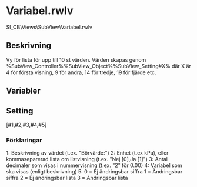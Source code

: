 # Variabel.rwlv
SI_CB\Views\SubView\Variabel.rwlv

## Beskrivning
Vy för lista för upp till 10 st värden.
Värden skapas genom %SubView_Controller%%SubView_Object%%SubView_Setting#X% där X är 4 för första visning, 9 för andra, 14 för tredje, 19 för fjärde etc.

## Variabler

## Setting
[#1,#2,#3,#4,#5]

### Förklaringar
1: Beskrivning av värdet (t.ex. "Börvärde:")
2: Enhet (t.ex kPa), eller kommaseparerad lista om listvisning (t.ex. "Nej [0],Ja [1]")
3: Antal decimaler som visas i nummervisning (t.ex. "2" för 0.00)
4: Variabel som ska visas (enligt beskrivning)
5: 0 = Ej ändringsbar siffra
   1 = Ändringsbar siffra
   2 = Ej ändringsbar lista
   3 = Ändringsbar lista

